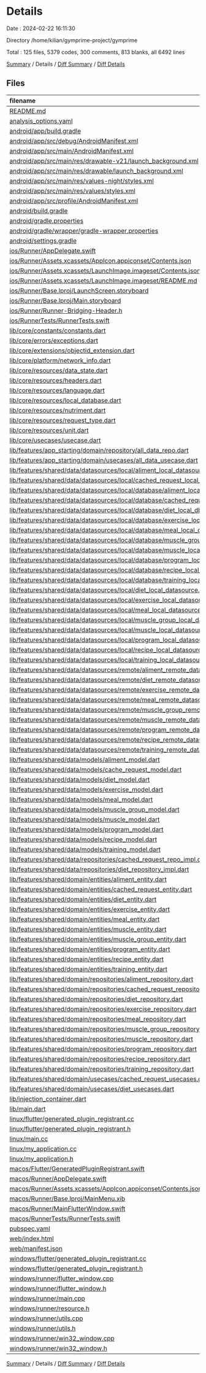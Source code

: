 # Details

Date : 2024-02-22 16:11:30

Directory /home/kilian/gymprime-project/gymprime

Total : 125 files,  5379 codes, 300 comments, 813 blanks, all 6492 lines

[Summary](results.md) / Details / [Diff Summary](diff.md) / [Diff Details](diff-details.md)

## Files
| filename | language | code | comment | blank | total |
| :--- | :--- | ---: | ---: | ---: | ---: |
| [README.md](/README.md) | Markdown | 10 | 0 | 7 | 17 |
| [analysis_options.yaml](/analysis_options.yaml) | YAML | 3 | 22 | 4 | 29 |
| [android/app/build.gradle](/android/app/build.gradle) | Groovy | 64 | 3 | 12 | 79 |
| [android/app/src/debug/AndroidManifest.xml](/android/app/src/debug/AndroidManifest.xml) | XML | 3 | 4 | 1 | 8 |
| [android/app/src/main/AndroidManifest.xml](/android/app/src/main/AndroidManifest.xml) | XML | 27 | 6 | 1 | 34 |
| [android/app/src/main/res/drawable-v21/launch_background.xml](/android/app/src/main/res/drawable-v21/launch_background.xml) | XML | 4 | 7 | 2 | 13 |
| [android/app/src/main/res/drawable/launch_background.xml](/android/app/src/main/res/drawable/launch_background.xml) | XML | 4 | 7 | 2 | 13 |
| [android/app/src/main/res/values-night/styles.xml](/android/app/src/main/res/values-night/styles.xml) | XML | 9 | 9 | 1 | 19 |
| [android/app/src/main/res/values/styles.xml](/android/app/src/main/res/values/styles.xml) | XML | 9 | 9 | 1 | 19 |
| [android/app/src/profile/AndroidManifest.xml](/android/app/src/profile/AndroidManifest.xml) | XML | 3 | 4 | 1 | 8 |
| [android/build.gradle](/android/build.gradle) | Groovy | 26 | 0 | 5 | 31 |
| [android/gradle.properties](/android/gradle.properties) | Properties | 3 | 0 | 1 | 4 |
| [android/gradle/wrapper/gradle-wrapper.properties](/android/gradle/wrapper/gradle-wrapper.properties) | Properties | 5 | 0 | 1 | 6 |
| [android/settings.gradle](/android/settings.gradle) | Groovy | 24 | 0 | 6 | 30 |
| [ios/Runner/AppDelegate.swift](/ios/Runner/AppDelegate.swift) | Swift | 12 | 0 | 2 | 14 |
| [ios/Runner/Assets.xcassets/AppIcon.appiconset/Contents.json](/ios/Runner/Assets.xcassets/AppIcon.appiconset/Contents.json) | JSON | 122 | 0 | 1 | 123 |
| [ios/Runner/Assets.xcassets/LaunchImage.imageset/Contents.json](/ios/Runner/Assets.xcassets/LaunchImage.imageset/Contents.json) | JSON | 23 | 0 | 1 | 24 |
| [ios/Runner/Assets.xcassets/LaunchImage.imageset/README.md](/ios/Runner/Assets.xcassets/LaunchImage.imageset/README.md) | Markdown | 3 | 0 | 2 | 5 |
| [ios/Runner/Base.lproj/LaunchScreen.storyboard](/ios/Runner/Base.lproj/LaunchScreen.storyboard) | XML | 36 | 1 | 1 | 38 |
| [ios/Runner/Base.lproj/Main.storyboard](/ios/Runner/Base.lproj/Main.storyboard) | XML | 25 | 1 | 1 | 27 |
| [ios/Runner/Runner-Bridging-Header.h](/ios/Runner/Runner-Bridging-Header.h) | C++ | 1 | 0 | 1 | 2 |
| [ios/RunnerTests/RunnerTests.swift](/ios/RunnerTests/RunnerTests.swift) | Swift | 7 | 2 | 4 | 13 |
| [lib/core/constants/constants.dart](/lib/core/constants/constants.dart) | Dart | 1 | 1 | 1 | 3 |
| [lib/core/errors/exceptions.dart](/lib/core/errors/exceptions.dart) | Dart | 8 | 0 | 4 | 12 |
| [lib/core/extensions/objectid_extension.dart](/lib/core/extensions/objectid_extension.dart) | Dart | 6 | 0 | 2 | 8 |
| [lib/core/platform/network_info.dart](/lib/core/platform/network_info.dart) | Dart | 3 | 0 | 1 | 4 |
| [lib/core/resources/data_state.dart](/lib/core/resources/data_state.dart) | Dart | 14 | 1 | 4 | 19 |
| [lib/core/resources/headers.dart](/lib/core/resources/headers.dart) | Dart | 25 | 0 | 8 | 33 |
| [lib/core/resources/language.dart](/lib/core/resources/language.dart) | Dart | 9 | 0 | 2 | 11 |
| [lib/core/resources/local_database.dart](/lib/core/resources/local_database.dart) | Dart | 38 | 0 | 9 | 47 |
| [lib/core/resources/nutriment.dart](/lib/core/resources/nutriment.dart) | Dart | 8 | 0 | 2 | 10 |
| [lib/core/resources/request_type.dart](/lib/core/resources/request_type.dart) | Dart | 11 | 0 | 2 | 13 |
| [lib/core/resources/unit.dart](/lib/core/resources/unit.dart) | Dart | 10 | 0 | 2 | 12 |
| [lib/core/usecases/usecase.dart](/lib/core/usecases/usecase.dart) | Dart | 4 | 0 | 2 | 6 |
| [lib/features/app_starting/domain/repository/all_data_repo.dart](/lib/features/app_starting/domain/repository/all_data_repo.dart) | Dart | 5 | 0 | 2 | 7 |
| [lib/features/app_starting/domain/usecases/all_data_usecase.dart](/lib/features/app_starting/domain/usecases/all_data_usecase.dart) | Dart | 7 | 0 | 3 | 10 |
| [lib/features/shared/data/datasources/local/aliment_local_datasource.dart](/lib/features/shared/data/datasources/local/aliment_local_datasource.dart) | Dart | 52 | 0 | 11 | 63 |
| [lib/features/shared/data/datasources/local/cached_request_local_datasource.dart](/lib/features/shared/data/datasources/local/cached_request_local_datasource.dart) | Dart | 29 | 0 | 7 | 36 |
| [lib/features/shared/data/datasources/local/database/aliment_local_db.dart](/lib/features/shared/data/datasources/local/database/aliment_local_db.dart) | Dart | 85 | 0 | 10 | 95 |
| [lib/features/shared/data/datasources/local/database/cached_request_local_db.dart](/lib/features/shared/data/datasources/local/database/cached_request_local_db.dart) | Dart | 78 | 0 | 10 | 88 |
| [lib/features/shared/data/datasources/local/database/diet_local_db.dart](/lib/features/shared/data/datasources/local/database/diet_local_db.dart) | Dart | 75 | 0 | 10 | 85 |
| [lib/features/shared/data/datasources/local/database/exercise_local_db.dart](/lib/features/shared/data/datasources/local/database/exercise_local_db.dart) | Dart | 78 | 0 | 10 | 88 |
| [lib/features/shared/data/datasources/local/database/meal_local_db.dart](/lib/features/shared/data/datasources/local/database/meal_local_db.dart) | Dart | 76 | 0 | 10 | 86 |
| [lib/features/shared/data/datasources/local/database/muscle_group_local_db.dart](/lib/features/shared/data/datasources/local/database/muscle_group_local_db.dart) | Dart | 77 | 0 | 10 | 87 |
| [lib/features/shared/data/datasources/local/database/muscle_local_db.dart](/lib/features/shared/data/datasources/local/database/muscle_local_db.dart) | Dart | 78 | 0 | 10 | 88 |
| [lib/features/shared/data/datasources/local/database/program_local_db.dart](/lib/features/shared/data/datasources/local/database/program_local_db.dart) | Dart | 79 | 0 | 10 | 89 |
| [lib/features/shared/data/datasources/local/database/recipe_local_db.dart](/lib/features/shared/data/datasources/local/database/recipe_local_db.dart) | Dart | 77 | 0 | 9 | 86 |
| [lib/features/shared/data/datasources/local/database/training_local_db.dart](/lib/features/shared/data/datasources/local/database/training_local_db.dart) | Dart | 77 | 0 | 10 | 87 |
| [lib/features/shared/data/datasources/local/diet_local_datasource.dart](/lib/features/shared/data/datasources/local/diet_local_datasource.dart) | Dart | 55 | 0 | 11 | 66 |
| [lib/features/shared/data/datasources/local/exercise_local_datasource.dart](/lib/features/shared/data/datasources/local/exercise_local_datasource.dart) | Dart | 55 | 0 | 11 | 66 |
| [lib/features/shared/data/datasources/local/meal_local_datasource.dart](/lib/features/shared/data/datasources/local/meal_local_datasource.dart) | Dart | 55 | 1 | 11 | 67 |
| [lib/features/shared/data/datasources/local/muscle_group_local_datasource.dart](/lib/features/shared/data/datasources/local/muscle_group_local_datasource.dart) | Dart | 56 | 0 | 11 | 67 |
| [lib/features/shared/data/datasources/local/muscle_local_datasource.dart](/lib/features/shared/data/datasources/local/muscle_local_datasource.dart) | Dart | 52 | 0 | 11 | 63 |
| [lib/features/shared/data/datasources/local/program_local_datasource.dart](/lib/features/shared/data/datasources/local/program_local_datasource.dart) | Dart | 52 | 0 | 11 | 63 |
| [lib/features/shared/data/datasources/local/recipe_local_datasource.dart](/lib/features/shared/data/datasources/local/recipe_local_datasource.dart) | Dart | 52 | 0 | 11 | 63 |
| [lib/features/shared/data/datasources/local/training_local_datasource.dart](/lib/features/shared/data/datasources/local/training_local_datasource.dart) | Dart | 52 | 0 | 11 | 63 |
| [lib/features/shared/data/datasources/remote/aliment_remote_datasource.dart](/lib/features/shared/data/datasources/remote/aliment_remote_datasource.dart) | Dart | 153 | 0 | 12 | 165 |
| [lib/features/shared/data/datasources/remote/diet_remote_datasource.dart](/lib/features/shared/data/datasources/remote/diet_remote_datasource.dart) | Dart | 153 | 0 | 12 | 165 |
| [lib/features/shared/data/datasources/remote/exercise_remote_datasource.dart](/lib/features/shared/data/datasources/remote/exercise_remote_datasource.dart) | Dart | 128 | 0 | 11 | 139 |
| [lib/features/shared/data/datasources/remote/meal_remote_datasource.dart](/lib/features/shared/data/datasources/remote/meal_remote_datasource.dart) | Dart | 153 | 0 | 12 | 165 |
| [lib/features/shared/data/datasources/remote/muscle_group_remote_datasource.dart](/lib/features/shared/data/datasources/remote/muscle_group_remote_datasource.dart) | Dart | 132 | 0 | 11 | 143 |
| [lib/features/shared/data/datasources/remote/muscle_remote_datasource.dart](/lib/features/shared/data/datasources/remote/muscle_remote_datasource.dart) | Dart | 128 | 0 | 11 | 139 |
| [lib/features/shared/data/datasources/remote/program_remote_datasource.dart](/lib/features/shared/data/datasources/remote/program_remote_datasource.dart) | Dart | 153 | 0 | 12 | 165 |
| [lib/features/shared/data/datasources/remote/recipe_remote_datasource.dart](/lib/features/shared/data/datasources/remote/recipe_remote_datasource.dart) | Dart | 153 | 0 | 12 | 165 |
| [lib/features/shared/data/datasources/remote/training_remote_datasource.dart](/lib/features/shared/data/datasources/remote/training_remote_datasource.dart) | Dart | 153 | 0 | 12 | 165 |
| [lib/features/shared/data/models/aliment_model.dart](/lib/features/shared/data/models/aliment_model.dart) | Dart | 70 | 0 | 6 | 76 |
| [lib/features/shared/data/models/cache_request_model.dart](/lib/features/shared/data/models/cache_request_model.dart) | Dart | 38 | 0 | 6 | 44 |
| [lib/features/shared/data/models/diet_model.dart](/lib/features/shared/data/models/diet_model.dart) | Dart | 34 | 0 | 6 | 40 |
| [lib/features/shared/data/models/exercise_model.dart](/lib/features/shared/data/models/exercise_model.dart) | Dart | 38 | 0 | 6 | 44 |
| [lib/features/shared/data/models/meal_model.dart](/lib/features/shared/data/models/meal_model.dart) | Dart | 38 | 0 | 6 | 44 |
| [lib/features/shared/data/models/muscle_group_model.dart](/lib/features/shared/data/models/muscle_group_model.dart) | Dart | 34 | 0 | 6 | 40 |
| [lib/features/shared/data/models/muscle_model.dart](/lib/features/shared/data/models/muscle_model.dart) | Dart | 38 | 0 | 6 | 44 |
| [lib/features/shared/data/models/program_model.dart](/lib/features/shared/data/models/program_model.dart) | Dart | 42 | 0 | 6 | 48 |
| [lib/features/shared/data/models/recipe_model.dart](/lib/features/shared/data/models/recipe_model.dart) | Dart | 34 | 0 | 6 | 40 |
| [lib/features/shared/data/models/training_model.dart](/lib/features/shared/data/models/training_model.dart) | Dart | 34 | 0 | 6 | 40 |
| [lib/features/shared/data/repositories/cached_request_repo_impl.dart](/lib/features/shared/data/repositories/cached_request_repo_impl.dart) | Dart | 48 | 0 | 6 | 54 |
| [lib/features/shared/data/repositories/diet_repository_impl.dart](/lib/features/shared/data/repositories/diet_repository_impl.dart) | Dart | 47 | 4 | 8 | 59 |
| [lib/features/shared/domain/entities/aliment_entity.dart](/lib/features/shared/domain/entities/aliment_entity.dart) | Dart | 57 | 1 | 5 | 63 |
| [lib/features/shared/domain/entities/cached_request_entity.dart](/lib/features/shared/domain/entities/cached_request_entity.dart) | Dart | 34 | 1 | 5 | 40 |
| [lib/features/shared/domain/entities/diet_entity.dart](/lib/features/shared/domain/entities/diet_entity.dart) | Dart | 28 | 1 | 5 | 34 |
| [lib/features/shared/domain/entities/exercise_entity.dart](/lib/features/shared/domain/entities/exercise_entity.dart) | Dart | 33 | 1 | 5 | 39 |
| [lib/features/shared/domain/entities/meal_entity.dart](/lib/features/shared/domain/entities/meal_entity.dart) | Dart | 32 | 1 | 6 | 39 |
| [lib/features/shared/domain/entities/muscle_entity.dart](/lib/features/shared/domain/entities/muscle_entity.dart) | Dart | 33 | 1 | 5 | 39 |
| [lib/features/shared/domain/entities/muscle_group_entity.dart](/lib/features/shared/domain/entities/muscle_group_entity.dart) | Dart | 29 | 1 | 5 | 35 |
| [lib/features/shared/domain/entities/program_entity.dart](/lib/features/shared/domain/entities/program_entity.dart) | Dart | 38 | 1 | 5 | 44 |
| [lib/features/shared/domain/entities/recipe_entity.dart](/lib/features/shared/domain/entities/recipe_entity.dart) | Dart | 28 | 1 | 5 | 34 |
| [lib/features/shared/domain/entities/training_entity.dart](/lib/features/shared/domain/entities/training_entity.dart) | Dart | 28 | 1 | 5 | 34 |
| [lib/features/shared/domain/repositories/aliment_repository.dart](/lib/features/shared/domain/repositories/aliment_repository.dart) | Dart | 10 | 0 | 2 | 12 |
| [lib/features/shared/domain/repositories/cached_request_repository.dart](/lib/features/shared/domain/repositories/cached_request_repository.dart) | Dart | 7 | 0 | 2 | 9 |
| [lib/features/shared/domain/repositories/diet_repository.dart](/lib/features/shared/domain/repositories/diet_repository.dart) | Dart | 11 | 0 | 2 | 13 |
| [lib/features/shared/domain/repositories/exercise_repository.dart](/lib/features/shared/domain/repositories/exercise_repository.dart) | Dart | 12 | 0 | 2 | 14 |
| [lib/features/shared/domain/repositories/meal_repository.dart](/lib/features/shared/domain/repositories/meal_repository.dart) | Dart | 11 | 0 | 2 | 13 |
| [lib/features/shared/domain/repositories/muscle_group_repository.dart](/lib/features/shared/domain/repositories/muscle_group_repository.dart) | Dart | 12 | 0 | 2 | 14 |
| [lib/features/shared/domain/repositories/muscle_repository.dart](/lib/features/shared/domain/repositories/muscle_repository.dart) | Dart | 10 | 0 | 2 | 12 |
| [lib/features/shared/domain/repositories/program_repository.dart](/lib/features/shared/domain/repositories/program_repository.dart) | Dart | 11 | 0 | 2 | 13 |
| [lib/features/shared/domain/repositories/recipe_repository.dart](/lib/features/shared/domain/repositories/recipe_repository.dart) | Dart | 11 | 0 | 2 | 13 |
| [lib/features/shared/domain/repositories/training_repository.dart](/lib/features/shared/domain/repositories/training_repository.dart) | Dart | 13 | 0 | 2 | 15 |
| [lib/features/shared/domain/usecases/cached_request_usecases.dart](/lib/features/shared/domain/usecases/cached_request_usecases.dart) | Dart | 33 | 0 | 10 | 43 |
| [lib/features/shared/domain/usecases/diet_usecases.dart](/lib/features/shared/domain/usecases/diet_usecases.dart) | Dart | 45 | 0 | 16 | 61 |
| [lib/injection_container.dart](/lib/injection_container.dart) | Dart | 99 | 6 | 9 | 114 |
| [lib/main.dart](/lib/main.dart) | Dart | 4 | 0 | 2 | 6 |
| [linux/flutter/generated_plugin_registrant.cc](/linux/flutter/generated_plugin_registrant.cc) | C++ | 3 | 4 | 5 | 12 |
| [linux/flutter/generated_plugin_registrant.h](/linux/flutter/generated_plugin_registrant.h) | C++ | 5 | 5 | 6 | 16 |
| [linux/main.cc](/linux/main.cc) | C++ | 5 | 0 | 2 | 7 |
| [linux/my_application.cc](/linux/my_application.cc) | C++ | 74 | 11 | 20 | 105 |
| [linux/my_application.h](/linux/my_application.h) | C++ | 7 | 7 | 5 | 19 |
| [macos/Flutter/GeneratedPluginRegistrant.swift](/macos/Flutter/GeneratedPluginRegistrant.swift) | Swift | 12 | 3 | 4 | 19 |
| [macos/Runner/AppDelegate.swift](/macos/Runner/AppDelegate.swift) | Swift | 8 | 0 | 2 | 10 |
| [macos/Runner/Assets.xcassets/AppIcon.appiconset/Contents.json](/macos/Runner/Assets.xcassets/AppIcon.appiconset/Contents.json) | JSON | 68 | 0 | 1 | 69 |
| [macos/Runner/Base.lproj/MainMenu.xib](/macos/Runner/Base.lproj/MainMenu.xib) | XML | 343 | 0 | 1 | 344 |
| [macos/Runner/MainFlutterWindow.swift](/macos/Runner/MainFlutterWindow.swift) | Swift | 12 | 0 | 4 | 16 |
| [macos/RunnerTests/RunnerTests.swift](/macos/RunnerTests/RunnerTests.swift) | Swift | 7 | 2 | 4 | 13 |
| [pubspec.yaml](/pubspec.yaml) | YAML | 34 | 60 | 15 | 109 |
| [web/index.html](/web/index.html) | HTML | 38 | 16 | 6 | 60 |
| [web/manifest.json](/web/manifest.json) | JSON | 35 | 0 | 1 | 36 |
| [windows/flutter/generated_plugin_registrant.cc](/windows/flutter/generated_plugin_registrant.cc) | C++ | 3 | 4 | 5 | 12 |
| [windows/flutter/generated_plugin_registrant.h](/windows/flutter/generated_plugin_registrant.h) | C++ | 5 | 5 | 6 | 16 |
| [windows/runner/flutter_window.cpp](/windows/runner/flutter_window.cpp) | C++ | 49 | 7 | 16 | 72 |
| [windows/runner/flutter_window.h](/windows/runner/flutter_window.h) | C++ | 20 | 5 | 9 | 34 |
| [windows/runner/main.cpp](/windows/runner/main.cpp) | C++ | 30 | 4 | 10 | 44 |
| [windows/runner/resource.h](/windows/runner/resource.h) | C++ | 9 | 6 | 2 | 17 |
| [windows/runner/utils.cpp](/windows/runner/utils.cpp) | C++ | 54 | 2 | 10 | 66 |
| [windows/runner/utils.h](/windows/runner/utils.h) | C++ | 8 | 6 | 6 | 20 |
| [windows/runner/win32_window.cpp](/windows/runner/win32_window.cpp) | C++ | 210 | 24 | 55 | 289 |
| [windows/runner/win32_window.h](/windows/runner/win32_window.h) | C++ | 48 | 31 | 24 | 103 |

[Summary](results.md) / Details / [Diff Summary](diff.md) / [Diff Details](diff-details.md)